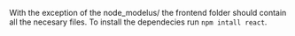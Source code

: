 With the exception of the node_modelus/ the frontend folder should contain all the necesary files.
To install the dependecies run `npm intall react`.